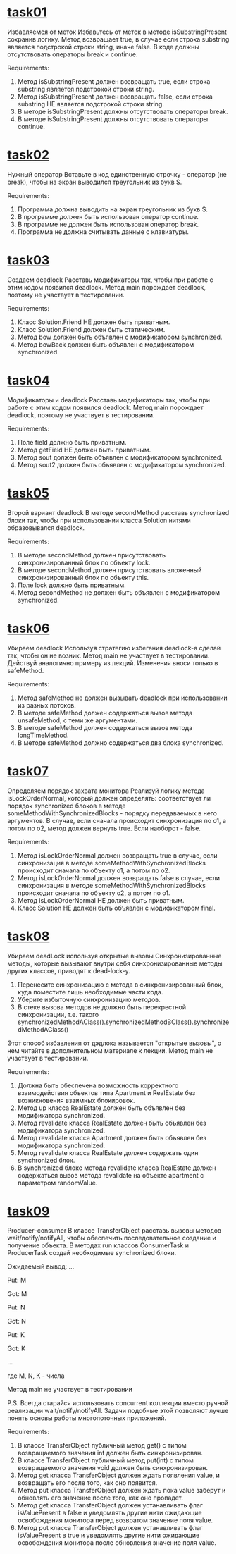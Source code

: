 # [task01](https://github.com/NikitaNasevich/javarush.ru/tree/main/level27/task01)

Избавляемся от меток
Избавьтесь от меток в методе isSubstringPresent сохранив логику.
Метод возвращает true, в случае если строка substring является подстрокой строки string, иначе false.
В коде должны отсутствовать операторы break и continue.


Requirements:
1. Метод isSubstringPresent должен возвращать true, если строка substring является подстрокой строки string.
2. Метод isSubstringPresent должен возвращать false, если строка substring НЕ является подстрокой строки string.
3. В методе isSubstringPresent должны отсутствовать операторы break.
4. В методе isSubstringPresent должны отсутствовать операторы continue.

# [task02](https://github.com/NikitaNasevich/javarush.ru/tree/main/level27/task02)

Нужный оператор
Вставьте в код единственную строчку - оператор (не break), чтобы на экран выводился треугольник из букв S.


Requirements:
1. Программа должна выводить на экран треугольник из букв S.
2. В программе должен быть использован оператор continue.
3. В программе не должен быть использован оператор break.
4. Программа не должна считывать данные с клавиатуры.

# [task03](https://github.com/NikitaNasevich/javarush.ru/tree/main/level27/task03) 

Создаем deadlock
Расставь модификаторы так, чтобы при работе с этим кодом появился deadlock.
Метод main порождает deadlock, поэтому не участвует в тестировании.


Requirements:
1. Класс Solution.Friend НЕ должен быть приватным.
2. Класс Solution.Friend должен быть статическим.
3. Метод bow должен быть объявлен с модификатором synchronized.
4. Метод bowBack должен быть объявлен с модификатором synchronized.

# [task04](https://github.com/NikitaNasevich/javarush.ru/tree/main/level27/task04)

Модификаторы и deadlock
Расставь модификаторы так, чтобы при работе с этим кодом появился deadlock.
Метод main порождает deadlock, поэтому не участвует в тестировании.


Requirements:
1. Поле field должно быть приватным.
2. Метод getField НЕ должен быть приватным.
3. Метод sout должен быть объявлен с модификатором synchronized.
4. Метод sout2 должен быть объявлен с модификатором synchronized.

# [task05](https://github.com/NikitaNasevich/javarush.ru/tree/main/level27/task05)

Второй вариант deadlock
В методе secondMethod расставь synchronized блоки так, чтобы при использовании класса Solution нитями образовывался deadlock.


Requirements:
1. В методе secondMethod должен присутствовать синхронизированный блок по объекту lock.
2. В методе secondMethod должен присутствовать вложенный синхронизированный блок по объекту this.
3. Поле lock должно быть приватным.
4. Метод secondMethod не должен быть объявлен с модификатором synchronized.

# [task06](https://github.com/NikitaNasevich/javarush.ru/tree/main/level27/task06)

Убираем deadlock
Используя стратегию избегания deadlock-а сделай так, чтобы он не возник.
Метод main не участвует в тестировании.
Действуй аналогично примеру из лекций.
Изменения вноси только в safeMethod.


Requirements:
1. Метод safeMethod не должен вызывать deadlock при использовании из разных потоков.
2. В методе safeMethod должен содержаться вызов метода unsafeMethod, с теми же аргументами.
3. В методе safeMethod должен содержаться вызов метода longTimeMethod.
4. В методе safeMethod должно содержаться два блока synchronized.

# [task07](https://github.com/NikitaNasevich/javarush.ru/tree/main/level27/task07)

Определяем порядок захвата монитора
Реализуй логику метода isLockOrderNormal, который должен определять:
соответствует ли порядок synchronized блоков в методе someMethodWithSynchronizedBlocks - порядку передаваемых в него аргументов.
В случае, если сначала происходит синхронизация по o1, а потом по o2, метод должен вернуть true.
Если наоборот - false.


Requirements:
1. Метод isLockOrderNormal должен возвращать true в случае, если синхронизация в методе someMethodWithSynchronizedBlocks происходит сначала по объекту o1, а потом по o2.
2. Метод isLockOrderNormal должен возвращать false в случае, если синхронизация в методе someMethodWithSynchronizedBlocks происходит сначала по объекту o2, а потом по o1.
3. Метод isLockOrderNormal НЕ должен быть приватным.
4. Класс Solution НЕ должен быть объявлен с модификатором final.

# [task08](https://github.com/NikitaNasevich/javarush.ru/tree/main/level27/task08)

Убираем deadLock используя открытые вызовы
Синхронизированные методы, которые вызывают внутри себя синхронизированные методы других классов, приводят к dead-lock-у.
1. Перенесите синхронизацию с метода в синхронизированный блок, куда поместите лишь необходимые части кода.
2. Уберите избыточную синхронизацию методов.
3. В стеке вызова методов не должно быть перекрестной синхронизации, т.е. такого synchronizedMethodAClass().synchronizedMethodBClass().synchronizedMethodAClass()

Этот способ избавления от дэдлока называется "открытые вызовы", о нем читайте в дополнительном материале к лекции.
Метод main не участвует в тестировании.


Requirements:
1. Должна быть обеспечена возможность корректного взаимодействия объектов типа Apartment и RealEstate без возникновения взаимных блокировок.
2. Метод up класса RealEstate должен быть объявлен без модификатора synchronized.
3. Метод revalidate класса RealEstate должен быть объявлен без модификатора synchronized.
4. Метод revalidate класса Apartment должен быть объявлен без модификатора synchronized.
5. Метод revalidate класса RealEstate должен содержать один synchronized блок.
6. В synchronized блоке метода revalidate класса RealEstate должен содержаться вызов метода revalidate на объекте apartment с параметром randomValue.

# [task09](https://github.com/NikitaNasevich/javarush.ru/tree/main/level27/task09)

Producer–consumer
В классе TransferObject расставь вызовы методов wait/notify/notifyAll, чтобы обеспечить последовательное создание и получение объекта.
В методах run классов ConsumerTask и ProducerTask создай необходимые synchronized блоки.

Ожидаемый вывод:
...

Put: M

Got: M

Put: N

Got: N

Put: K

Got: K

...

где M, N, K - числа

Метод main не участвует в тестировании

P.S. Всегда старайся использовать concurrent коллекции вместо ручной реализации wait/notify/notifyAll.
Задачи подобные этой позволяют лучше понять основы работы многопоточных приложений.


Requirements:
1. В классе TransferObject публичный метод get() с типом возвращаемого значения int должен быть синхронизирован.
2. В классе TransferObject публичный метод put(int) с типом возвращаемого значения void должен быть синхронизирован.
3. Метод get класса TransferObject должен ждать появления value, и возвращать его после того, как оно появится.
4. Метод put класса TransferObject должен ждать пока value заберут и обновлять его значение после того, как оно пропадет.
5. Метод get класса TransferObject должен устанавливать флаг isValuePresent в false и уведомлять другие нити ожидающие освобождения монитора перед возвратом значение поля value.
6. Метод put класса TransferObject должен устанавливать флаг isValuePresent в true и уведомлять другие нити ожидающие освобождения монитора после обновления значение поля value.
